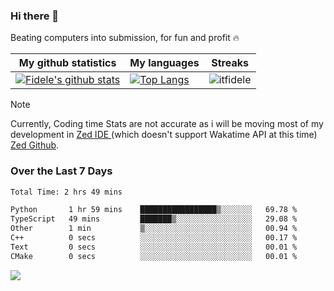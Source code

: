 ### Hi there 👋
<p>Beating computers into submission, for fun and profit 🔥</p>

|My github statistics|My languages|Streaks|
|-|-|-|
|[![Fidele's github stats](https://github-readme-stats.vercel.app/api?username=itfidele&count_private=true&show_icons=true&theme=dark&hide_title=true)](https://github.com/itfidele)|[![Top Langs](https://github-readme-stats.vercel.app/api/top-langs/?username=itfidele&show_icons=true&langs_count=8&theme=dark&layout=compact&hide_title=true)](https://github.com/itfidele)|![itfidele](https://github-readme-streak-stats.herokuapp.com/?user=itfidele&theme=dark)

> [!NOTE]  
> Currently, Coding time Stats are not accurate as i will be moving most of my development in <a href="https://zed.dev" target="_blank"> Zed IDE </a> (which doesn't support Wakatime API at this time) <a href="https://github.com/zed-industries/zed">Zed Github</a>.

### Over the Last 7 Days
<!--START_SECTION:waka-->

```txt
Total Time: 2 hrs 49 mins

Python       1 hr 59 mins    █████████████████▒░░░░░░░   69.78 %
TypeScript   49 mins         ███████▒░░░░░░░░░░░░░░░░░   29.08 %
Other        1 min           ▒░░░░░░░░░░░░░░░░░░░░░░░░   00.94 %
C++          0 secs          ░░░░░░░░░░░░░░░░░░░░░░░░░   00.17 %
Text         0 secs          ░░░░░░░░░░░░░░░░░░░░░░░░░   00.01 %
CMake        0 secs          ░░░░░░░░░░░░░░░░░░░░░░░░░   00.01 %
```

<!--END_SECTION:waka-->



![](https://komarev.com/ghpvc/?username=itfidele)
